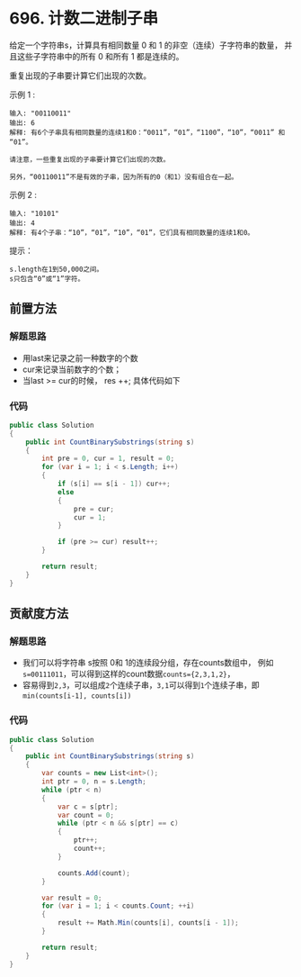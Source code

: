 # 696. 计数二进制子串
给定一个字符串s，计算具有相同数量 0 和 1 的非空（连续）子字符串的数量，
并且这些子字符串中的所有 0 和所有 1 都是连续的。

重复出现的子串要计算它们出现的次数。

示例 1 :
```
输入: "00110011"
输出: 6
解释: 有6个子串具有相同数量的连续1和0：“0011”，“01”，“1100”，“10”，“0011” 和 “01”。

请注意，一些重复出现的子串要计算它们出现的次数。

另外，“00110011”不是有效的子串，因为所有的0（和1）没有组合在一起。
```
示例 2 :
```
输入: "10101"
输出: 4
解释: 有4个子串：“10”，“01”，“10”，“01”，它们具有相同数量的连续1和0。
```

提示：
```
s.length在1到50,000之间。
s只包含“0”或“1”字符。
```

## 前置方法
### 解题思路
+ 用last来记录之前一种数字的个数
+ cur来记录当前数字的个数； 
+ 当last >= cur的时候， res ++; 具体代码如下

### 代码

```csharp
public class Solution
{
    public int CountBinarySubstrings(string s)
    {
        int pre = 0, cur = 1, result = 0;
        for (var i = 1; i < s.Length; i++)
        {
            if (s[i] == s[i - 1]) cur++;
            else
            {
                pre = cur;
                cur = 1;
            }

            if (pre >= cur) result++;
        }

        return result;
    }
}
```
## 贡献度方法
### 解题思路
+ 我们可以将字符串 s按照 0和 1的连续段分组，存在counts数组中，
例如``s=00111011``，可以得到这样的count数据``counts={2,3,1,2}``，
+ 容易得到``2,3``，可以组成``2``个连续子串，``3,1``可以得到``1``个连续子串，即
``min(counts[i-1], counts[i])``
### 代码

```csharp
public class Solution
{
    public int CountBinarySubstrings(string s)
    {
        var counts = new List<int>();
        int ptr = 0, n = s.Length;
        while (ptr < n)
        {
            var c = s[ptr];
            var count = 0;
            while (ptr < n && s[ptr] == c)
            {
                ptr++;
                count++;
            }

            counts.Add(count);
        }

        var result = 0;
        for (var i = 1; i < counts.Count; ++i)
        {
            result += Math.Min(counts[i], counts[i - 1]);
        }

        return result;
    }
}
```